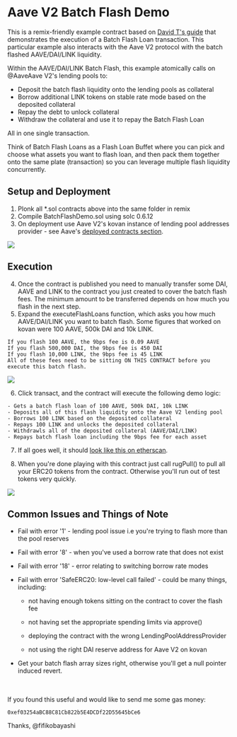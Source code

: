 # Aave V2 Batch Flash Demo

This is a remix-friendly example contract based on [David T's guide](https://docs.aave.com/v2/-MJXUluJ2u1DiL-VU6MM/guides/flash-loans) that demonstrates the execution of a Batch Flash Loan transaction. This particular example also interacts with the Aave V2 protocol with the batch flashed AAVE/DAI/LINK liquidity. 

Within the AAVE/DAI/LINK Batch Flash, this example atomically calls on @AaveAave V2's lending pools to:
- Deposit the batch flash liquidity onto the lending pools as collateral
- Borrow additional LINK tokens on stable rate mode based on the deposited collateral
- Repay the debt to unlock collateral
- Withdraw the collateral and use it to repay the Batch Flash Loan

All in one single transaction.

Think of Batch Flash Loans as a Flash Loan Buffet where you can pick and choose what assets you want to flash loan, and then pack them together onto the same plate (transaction) so you can leverage multiple flash liquidity concurrently.

## Setup and Deployment
1. Plonk all *.sol contracts above into the same folder in remix
2. Compile BatchFlashDemo.sol using solc 0.6.12
3. On deployment use Aave V2's kovan instance of lending pool addresses provider - see Aave's [deployed contracts section](https://docs.aave.com/v2/-MJXUluJ2u1DiL-VU6MM/deployed-contracts).

![](https://github.com/fifikobayashi/AaveV2-BatchFlashDemo/blob/main/img/1.%20Deploy.PNG)

## Execution
4. Once the contract is published you need to manually transfer some DAI, AAVE and LINK to the contract you just created to cover the batch flash fees. The minimum amount to be transferred depends on how much you flash in the next step.
5. Expand the executeFlashLoans function, which asks you how much AAVE/DAI/LINK you want to batch flash. Some figures that worked on kovan were 100 AAVE, 500k DAI and 10k LINK.
```
If you flash 100 AAVE, the 9bps fee is 0.09 AAVE
If you flash 500,000 DAI, the 9bps fee is 450 DAI
If you flash 10,000 LINK, the 9bps fee is 45 LINK
All of these fees need to be sitting ON THIS CONTRACT before you execute this batch flash.
```
![](https://github.com/fifikobayashi/AaveV2-BatchFlashDemo/blob/main/img/2.%20Execute.PNG)

6. Click transact, and the contract will execute the following demo logic:
```
- Gets a batch flash loan of 100 AAVE, 500k DAI, 10k LINK
- Deposits all of this flash liquidity onto the Aave V2 lending pool
- Borrows 100 LINK based on the deposited collateral
- Repays 100 LINK and unlocks the deposited collateral
- Withdrawls all of the deposited collateral (AAVE/DAI/LINK)
- Repays batch flash loan including the 9bps fee for each asset
```

7. If all goes well, it should [look like this on etherscan](https://kovan.etherscan.io/tx/0x395c7dfc7c3fd9eadf0f13f698880cecc98d9de5e9de1124d279474671d45ce0).

8. When you're done playing with this contract just call rugPull() to pull all your ERC20 tokens from the contract. Otherwise you'll run out of test tokens very quickly.

![](https://github.com/fifikobayashi/AaveV2-BatchFlashDemo/blob/main/img/3.%20rugpull.PNG)

## Common Issues and Things of Note

- Fail with error '1' - lending pool issue i.e you're trying to flash more than the pool reserves
- Fail with error '8' - when you've used a borrow rate that does not exist
- Fail with error '18' - error relating to switching borrow rate modes
- Fail with error 'SafeERC20: low-level call failed' - could be many things, including:
    
    * not having enough tokens sitting on the contract to cover the flash fee
    
    * not having set the appropriate spending limits via approve()
    
    * deploying the contract with the wrong LendingPoolAddressProvider
    
    * not using the right DAI reserve address for Aave V2 on kovan
 
 - Get your batch flash array sizes right, otherwise you'll get a null pointer induced revert.
 
 
 
 


<br /><br />
If you found this useful and would like to send me some gas money: 
```
0xef03254aBC88C81Cb822b5E4DCDf22D55645bCe6
```



Thanks,
@fifikobayashi
